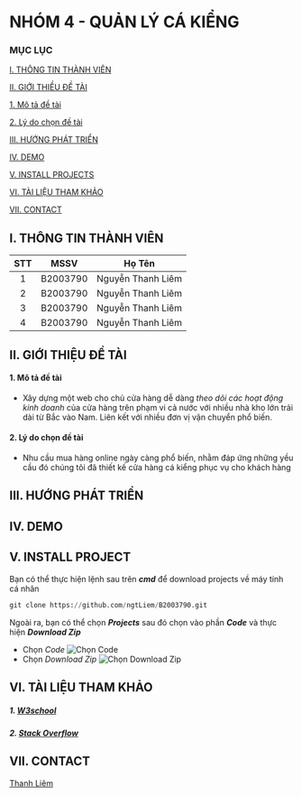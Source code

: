 # NHÓM 4 - QUẢN LÝ CÁ KIỂNG
### MỤC LỤC

[I. THÔNG TIN THÀNH VIÊN](#I)

[II. GIỚI THIỀU ĐỀ TÀI](#II)

[1. Mô tả đề tài](#mota)

[2. Lý do chọn đề tài](#lydo)

[III. HƯỚNG PHÁT TRIỂN](#III)  

[IV. DEMO](#IV)

[V. INSTALL PROJECTS](#V)

[VI. TÀI LIỆU THAM KHẢO](#VI)

[VII. CONTACT](#VII)



<a name = "I"></a>
## I. THÔNG TIN THÀNH VIÊN

|   STT   |   MSSV    |     Họ Tên                  |
| :------:|:---------:|:---------------------------:|
|     1   | B2003790  | Nguyễn Thanh Liêm           |
|     2   | B2003790  | Nguyễn Thanh Liêm           |
|     3   | B2003790  | Nguyễn Thanh Liêm           |
|     4   | B2003790  | Nguyễn Thanh Liêm           |

<a name = "II"></a>
## II. GIỚI THIỆU ĐỀ TÀI

<a name = "mota"></a>
#### 1. Mô tả đề tài
- Xây dựng một web cho chủ cửa hàng dễ dàng *theo dõi các hoạt động kinh doanh* của cửa hàng trên phạm vi cả nước với nhiều nhà kho lớn trải dài từ Bắc vào Nam. Liên kết với nhiều đơn vị vận chuyển phổ biến.

<a name = "lydo"></a>
#### 2. Lý do chọn đề tài
- Nhu cầu mua hàng online ngày càng phổ biến, nhằm đáp ứng những yều cầu đó chúng tôi đã thiết kế cửa hàng cá kiểng phục vụ cho khách hàng

<a name = "III"></a>
## III. HƯỚNG PHÁT TRIỂN

<a name = "IV"></a>
## IV. DEMO

<a name = "V"></a>
## V. INSTALL PROJECT
Bạn có thể thực hiện lệnh sau trên _**cmd**_ để download projects về máy tính cá nhân
``` python 3
git clone https://github.com/ngtLiem/B2003790.git
```
Ngoài ra, bạn có thể chọn __*Projects*__ sau đó chọn vào phần __*Code*__ và thực hiện __*Download Zip*__

- Chọn *Code*
![Chọn *Code*](https://user-images.githubusercontent.com/105724928/225242609-fcbc14bd-70f8-4acd-a34b-96157883bbd7.png)
- Chọn *Download Zip*
![Chọn *Download Zip*](https://user-images.githubusercontent.com/105724928/225242621-52da0c11-8235-44d1-9e8d-d30587f4ded9.png)

<a name = "VI"></a>
## VI. TÀI LIỆU THAM KHẢO
##### 1. [W3school](https://www.w3schools.com/php/)
##### 2. [Stack Overflow](https://stackoverflow.com/)

<a name = "VII"></a>
## VII. CONTACT
[Thanh Liêm](https://www.facebook.com/profile.php?id=100038198147357)
 


